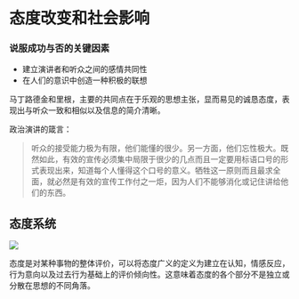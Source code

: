 # 态度改变和社会影响


### 说服成功与否的关键因素
- 建立演讲者和听众之间的感情共同性
- 在人们的意识中创造一种积极的联想

马丁路德金和里根，主要的共同点在于乐观的思想主张，显而易见的诚恳态度，表现出与听众一致和相似以及信息的简介清晰。

政治演讲的箴言：

>听众的接受能力极为有限，他们能懂的很少。另一方面，他们忘性极大。既然如此，有效的宣传必须集中局限于很少的几点而且一定要用标语口号的形式表现出来，知道每个人懂得这个口号的意义。牺牲这一原则而且最求全面，就必然是有效的宣传工作付之一炬，因为人们不能够消化或记住讲给他们的东西。

## 态度系统

![](https://ws4.sinaimg.cn/large/006tNbRwly1fxr1cxb0tpj314i0u0ahb.jpg)

态度是对某种事物的整体评价，可以将态度广义的定义为建立在认知，情感反应，行为意向以及过去行为基础上的评价倾向性。这意味着态度的各个部分不是独立或分散在思想的不同角落。

